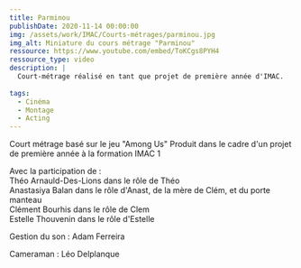 ```yaml
---
title: Parminou
publishDate: 2020-11-14 00:00:00
img: /assets/work/IMAC/Courts-métrages/parminou.jpg
img_alt: Miniature du cours métrage "Parminou"
ressource: https://www.youtube.com/embed/ToKCgs8PYH4
ressource_type: video
description: |
  Court-métrage réalisé en tant que projet de première année d'IMAC.
  
tags:
  - Cinéma
  - Montage
  - Acting
---
```


Court métrage basé sur le jeu "Among Us"
Produit dans le cadre d'un projet de première année à la formation IMAC 1

Avec la participation de :<br>
Théo Arnauld-Des-Lions dans le rôle de Théo <br>
Anastasiya  Balan dans le rôle d'Anast, de la mère de Clém, et du porte manteau<br>
Clément Bourhis dans le rôle de Clem <br>
Estelle Thouvenin dans le rôle d'Estelle

Gestion du son :
Adam Ferreira


Cameraman :
 Léo Delplanque